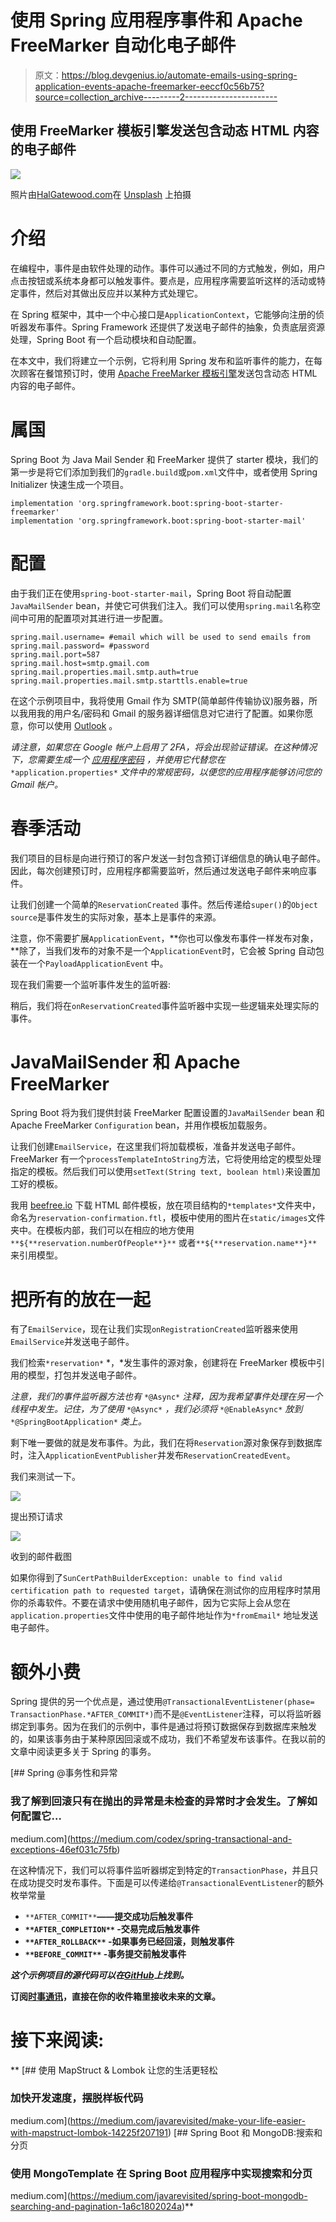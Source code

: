 # 使用 Spring 应用程序事件和 Apache FreeMarker 自动化电子邮件

> 原文：<https://blog.devgenius.io/automate-emails-using-spring-application-events-apache-freemarker-eeccf0c56b75?source=collection_archive---------2----------------------->

## 使用 FreeMarker 模板引擎发送包含动态 HTML 内容的电子邮件

![](img/c6b89c37df843ddad77cf000f586a904.png)

照片由[HalGatewood.com](https://unsplash.com/@halacious?utm_source=medium&utm_medium=referral)在 [Unsplash](https://unsplash.com?utm_source=medium&utm_medium=referral) 上拍摄

# 介绍

在编程中，事件是由软件处理的动作。事件可以通过不同的方式触发，例如，用户点击按钮或系统本身都可以触发事件。要点是，应用程序需要监听这样的活动或特定事件，然后对其做出反应并以某种方式处理它。

在 Spring 框架中，其中一个中心接口是`ApplicationContext`，它能够向注册的侦听器发布事件。Spring Framework 还提供了发送电子邮件的抽象，负责底层资源处理，Spring Boot 有一个启动模块和自动配置。

在本文中，我们将建立一个示例，它将利用 Spring 发布和监听事件的能力，在每次顾客在餐馆预订时，使用 [Apache FreeMarker 模板引擎](https://freemarker.apache.org/)发送包含动态 HTML 内容的电子邮件。

# 属国

Spring Boot 为 Java Mail Sender 和 FreeMarker 提供了 starter 模块，我们的第一步是将它们添加到我们的`gradle.build`或`pom.xml`文件中，或者使用 Spring Initializer 快速生成一个项目。

```
implementation 'org.springframework.boot:spring-boot-starter-freemarker'
implementation 'org.springframework.boot:spring-boot-starter-mail'
```

# 配置

由于我们正在使用`spring-boot-starter-mail`，Spring Boot 将自动配置`JavaMailSender` bean，并使它可供我们注入。我们可以使用`spring.mail`名称空间中可用的配置项对其进行进一步配置。

```
spring.mail.username= #email which will be used to send emails from 
spring.mail.password= #password
spring.mail.port=587
spring.mail.host=smtp.gmail.com
spring.mail.properties.mail.smtp.auth=true
spring.mail.properties.mail.smtp.starttls.enable=true
```

在这个示例项目中，我将使用 Gmail 作为 SMTP(简单邮件传输协议)服务器，所以我用我的用户名/密码和 Gmail 的服务器详细信息对它进行了配置。如果你愿意，你可以使用 [Outlook](https://support.microsoft.com/en-us/office/pop-imap-and-smtp-settings-for-outlook-com-d088b986-291d-42b8-9564-9c414e2aa040) 。

*请注意，如果您在 Google 帐户上启用了 2FA，将会出现验证错误。在这种情况下，您需要生成一个* [*应用程序密码*](https://support.google.com/accounts/answer/185833?hl=en) *，并使用它代替您在* `*application.properties*` *文件中的常规密码，以便您的应用程序能够访问您的 Gmail 帐户。*

# 春季活动

我们项目的目标是向进行预订的客户发送一封包含预订详细信息的确认电子邮件。因此，每次创建预订时，应用程序都需要监听，然后通过发送电子邮件来响应事件。

让我们创建一个简单的`ReservationCreated` 事件。然后传递给`super()`的`Object source`是事件发生的实际对象，基本上是事件的来源。

注意，你不需要扩展`ApplicationEvent`，**你也可以像发布事件一样发布对象，**除了，当我们发布的对象不是一个`ApplicationEvent`时，它会被 Spring 自动包装在一个`PayloadApplicationEvent` 中。

现在我们需要一个监听事件发生的监听器:

稍后，我们将在`onReservationCreated`事件监听器中实现一些逻辑来处理实际的事件。

# JavaMailSender 和 Apache FreeMarker

Spring Boot 将为我们提供封装 FreeMarker 配置设置的`JavaMailSender` bean 和 Apache FreeMarker `Configuration` bean，并用作模板加载服务。

让我们创建`EmailService`，在这里我们将加载模板，准备并发送电子邮件。FreeMarker 有一个`processTemplateIntoString`方法，它将使用给定的模型处理指定的模板。然后我们可以使用`setText(String text, boolean html)`来设置加工好的模板。

我用 [beefree.io](https://beefree.io/templates/free/) 下载 HTML 邮件模板，放在项目结构的`*templates*`文件夹中，命名为`reservation-confirmation.ftl`，模板中使用的图片在`static/images`文件夹中。在模板内部，我们可以在相应的地方使用`**${**reservation.numberOfPeople**}**` 或者`**${**reservation.name**}**` 来引用模型。

# 把所有的放在一起

有了`EmailService`，现在让我们实现`onRegistrationCreated`监听器来使用`EmailService`并发送电子邮件。

我们检索`*reservation*` *，*发生事件的源对象，创建将在 FreeMarker 模板中引用的模型，打包并发送电子邮件。

*注意，我们的事件监听器方法也有* `*@Async*` *注释，因为我希望事件处理在另一个线程中发生。记住，为了使用* `*@Async*` *，我们必须将* `*@EnableAsync*` *放到* `*@SpringBootApplication*` *类上。*

剩下唯一要做的就是发布事件。为此，我们在将`Reservation`源对象保存到数据库时，注入`ApplicationEventPublisher`并发布`ReservationCreatedEvent`。

我们来测试一下。

![](img/a8d253069675cf2476a13be2f4718914.png)

提出预订请求

![](img/b42fbc55c6a374d2e982e8864a2b4aec.png)

收到的邮件截图

如果你得到了`SunCertPathBuilderException: unable to find valid certification path to requested target`，请确保在测试你的应用程序时禁用你的杀毒软件。不要在请求中使用随机电子邮件，因为它实际上会从您在`application.properties`文件中使用的电子邮件地址作为`*fromEmail*` 地址发送电子邮件。

# 额外小费

Spring 提供的另一个优点是，通过使用`@TransactionalEventListener(phase= TransactionPhase.*AFTER_COMMIT*)`而不是`@EventListener`注释，可以将监听器绑定到事务。因为在我们的示例中，事件是通过将预订数据保存到数据库来触发的，如果该事务由于某种原因回滚或不成功，我们不希望发布该事件。在我以前的文章中阅读更多关于 Spring 的事务。

[](https://medium.com/codex/spring-transactional-and-exceptions-46ef031c75fb) [## Spring @事务性和异常

### 我了解到回滚只有在抛出的异常是未检查的异常时才会发生。了解如何配置它…

medium.com](https://medium.com/codex/spring-transactional-and-exceptions-46ef031c75fb) 

在这种情况下，我们可以将事件监听器绑定到特定的`TransactionPhase`，并且只在成功提交时发布事件。下面是可以传递给`@TransactionalEventListener`的额外枚举常量

*   `**AFTER_COMMIT**`**——提交成功后触发事件**
*   **`**AFTER_COMPLETION**` -交易完成后触发事件**
*   **`**AFTER_ROLLBACK**` -如果事务已经回滚，则触发事件**
*   **`**BEFORE_COMMIT**` -事务提交前触发事件**

***这个示例项目的源代码可以在*[*GitHub*](https://github.com/Milena92/events-freemarker-demo)*上找到。***

**订阅[时事通讯](https://mailchi.mp/001b22443b39/newsletter)，直接在你的收件箱里接收未来的文章。**

# **接下来阅读:**

**[](https://medium.com/javarevisited/make-your-life-easier-with-mapstruct-lombok-14225f207191) [## 使用 MapStruct & Lombok 让您的生活更轻松

### 加快开发速度，摆脱样板代码

medium.com](https://medium.com/javarevisited/make-your-life-easier-with-mapstruct-lombok-14225f207191) [](https://medium.com/javarevisited/spring-boot-mongodb-searching-and-pagination-1a6c1802024a) [## Spring Boot 和 MongoDB:搜索和分页

### 使用 MongoTemplate 在 Spring Boot 应用程序中实现搜索和分页

medium.com](https://medium.com/javarevisited/spring-boot-mongodb-searching-and-pagination-1a6c1802024a)**